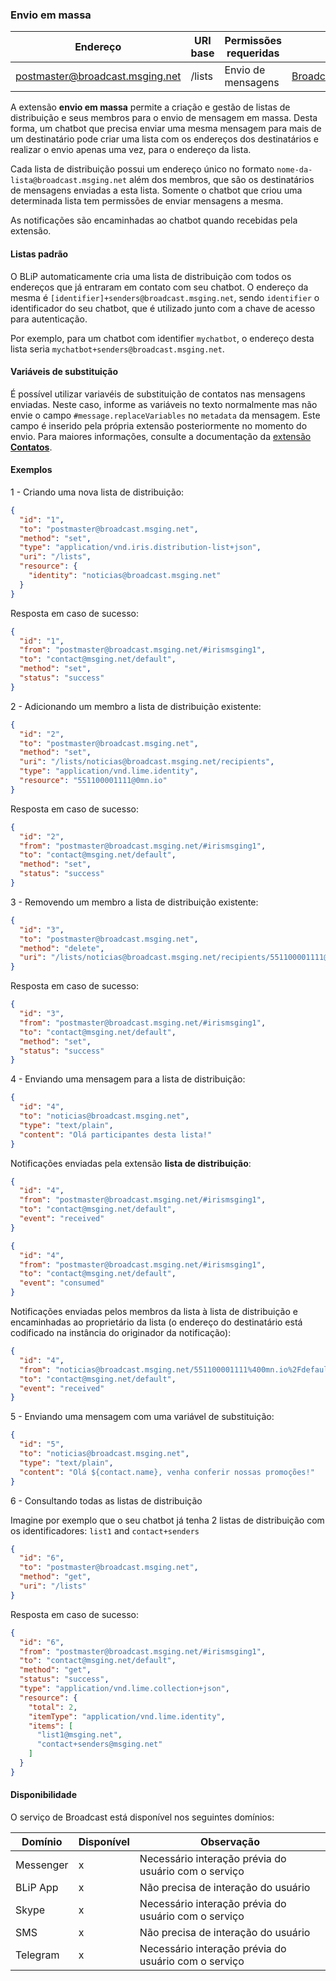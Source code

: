 ### Envio em massa
| Endereço                        | URI base     | Permissões requeridas   | C#                     |
|---------------------------------|--------------|-------------------------|------------------------|
| postmaster@broadcast.msging.net | /lists       | Envio de mensagens       | [BroadcastExtension](https://github.com/takenet/blip-sdk-csharp/tree/master/src/Take.Blip.Client/Extensions/Broadcast/BroadcastExtension.cs) |

A extensão **envio em massa** permite a criação e gestão de listas de distribuição e seus membros para o envio de mensagem em massa. Desta forma, um chatbot que precisa enviar uma mesma mensagem para mais de um destinatário pode criar uma lista com os endereços dos destinatários e realizar o envio apenas uma vez, para o endereço da lista.

Cada lista de distribuição possui um endereço único no formato `nome-da-lista@broadcast.msging.net` além dos membros, que são os destinatários de mensagens enviadas a esta lista. Somente o chatbot que criou uma determinada lista tem permissões de enviar mensagens a mesma.

As notificações são encaminhadas ao chatbot quando recebidas pela extensão.

#### Listas padrão

O BLiP automaticamente cria uma lista de distribuição com todos os endereços que já entraram em contato com seu chatbot. O endereço da mesma é `[identifier]+senders@broadcast.msging.net`, sendo `identifier` o identificador do seu chatbot, que é utilizado junto com a chave de acesso para autenticação. 

Por exemplo, para um chatbot com identifier `mychatbot`, o endereço desta lista seria `mychatbot+senders@broadcast.msging.net`.

#### Variáveis de substituição

É possível utilizar variavéis de substituição de contatos nas mensagens enviadas. Neste caso, informe as variáveis no texto normalmente mas não envie o campo `#message.replaceVariables` no `metadata` da mensagem. Este campo é inserido pela própria extensão posteriormente no momento do envio.
Para maiores informações, consulte a documentação da [extensão **Contatos**](https://portal.blip.ai/#/docs/extensions/contacts).

#### Exemplos

1 - Criando uma nova lista de distribuição:
```json
{  
  "id": "1",
  "to": "postmaster@broadcast.msging.net",
  "method": "set",
  "type": "application/vnd.iris.distribution-list+json",
  "uri": "/lists",
  "resource": {  
    "identity": "noticias@broadcast.msging.net"
  }
}
```
Resposta em caso de sucesso:
```json
{
  "id": "1",
  "from": "postmaster@broadcast.msging.net/#irismsging1",
  "to": "contact@msging.net/default",
  "method": "set",
  "status": "success"
}
```

2 - Adicionando um membro a lista de distribuição existente:
```json
{  
  "id": "2",
  "to": "postmaster@broadcast.msging.net",
  "method": "set",
  "uri": "/lists/noticias@broadcast.msging.net/recipients",
  "type": "application/vnd.lime.identity",
  "resource": "551100001111@0mn.io"
}
```
Resposta em caso de sucesso:
```json
{
  "id": "2",
  "from": "postmaster@broadcast.msging.net/#irismsging1",
  "to": "contact@msging.net/default",
  "method": "set",
  "status": "success"
}
```

3 - Removendo um membro a lista de distribuição existente:
```json
{  
  "id": "3",
  "to": "postmaster@broadcast.msging.net",
  "method": "delete",
  "uri": "/lists/noticias@broadcast.msging.net/recipients/551100001111@0mn.io"
}
```
Resposta em caso de sucesso:
```json
{
  "id": "3",
  "from": "postmaster@broadcast.msging.net/#irismsging1",
  "to": "contact@msging.net/default",
  "method": "set",
  "status": "success"
}
```

4 - Enviando uma mensagem para a lista de distribuição:
```json
{  
  "id": "4",
  "to": "noticias@broadcast.msging.net",
  "type": "text/plain",
  "content": "Olá participantes desta lista!"
}
```

Notificações enviadas pela extensão **lista de distribuição**:
```json
{
  "id": "4",
  "from": "postmaster@broadcast.msging.net/#irismsging1",
  "to": "contact@msging.net/default",
  "event": "received"
}
```
```json
{
  "id": "4",
  "from": "postmaster@broadcast.msging.net/#irismsging1",
  "to": "contact@msging.net/default",
  "event": "consumed"
}
```
Notificações enviadas pelos membros da lista à lista de distribuição e encaminhadas ao proprietário da lista (o endereço do destinatário está codificado na instância do originador da notificação):

```json
{
  "id": "4",
  "from": "noticias@broadcast.msging.net/551100001111%400mn.io%2Fdefault",
  "to": "contact@msging.net/default",
  "event": "received"
}
```

5 - Enviando uma mensagem com uma variável de substituição:
```json
{  
  "id": "5",
  "to": "noticias@broadcast.msging.net",
  "type": "text/plain",
  "content": "Olá ${contact.name}, venha conferir nossas promoções!"
}
```

6 - Consultando todas as listas de distribuição

Imagine por exemplo que o seu chatbot já tenha 2 listas de distribuição com os identificadores: `list1` and `contact+senders`

```json
{  
  "id": "6",
  "to": "postmaster@broadcast.msging.net",
  "method": "get",
  "uri": "/lists"
}
```

Resposta em caso de sucesso:

```json
{
  "id": "6",
  "from": "postmaster@broadcast.msging.net/#irismsging1",
  "to": "contact@msging.net/default",
  "method": "get",
  "status": "success",
  "type": "application/vnd.lime.collection+json",
  "resource": {
    "total": 2,
    "itemType": "application/vnd.lime.identity",
    "items": [
      "list1@msging.net",
      "contact+senders@msging.net"
    ]
  }
}
```

#### Disponibilidade

O serviço de Broadcast está disponível nos seguintes domínios:

|Domínio    |Disponível |Observação                                             |
|---	    |---	    |---                                                    |
|Messenger  |x          |Necessário interação prévia do usuário com o serviço   |
|BLiP App   |x          |Não precisa de interação do usuário                    |
|Skype      |x          |Necessário interação prévia do usuário com o serviço   |
|SMS        |x          |Não precisa de interação do usuário                    |
|Telegram   |x          |Necessário interação prévia do usuário com o serviço   |
